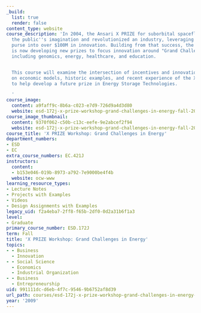 ```yaml
---
_build:
  list: true
  render: false
content_type: website
course_description: 'In 2004, the Ansari X PRIZE for suborbital spaceflight captured
  the public''s imagination and revolutionized an industry, leveraging a $10M prize
  purse into over $100M in innovation. Building from that success, the X PRIZE Foundation
  is now developing new prizes to focus innovation around "Grand Challenge" themes,
  including genomics, energy, healthcare, and education.


  This course will examine the intersection of incentives and innovation, drawing
  on economic models, historic examples, and recent experience of the X PRIZE Foundation
  to help develop a future prize in Energy Storage Technologies.

  '
course_image:
  content: a9faff9c-8b6a-c023-e7d9-726d9a4d3d80
  website: esd-172j-x-prize-workshop-grand-challenges-in-energy-fall-2009
course_image_thumbnail:
  content: 9370f062-c50b-c13c-eefe-9e2abcef2f94
  website: esd-172j-x-prize-workshop-grand-challenges-in-energy-fall-2009
course_title: 'X PRIZE Workshop: Grand Challenges in Energy'
department_numbers:
- ESD
- EC
extra_course_numbers: EC.421J
instructors:
  content:
  - b153e046-019b-8973-a792-7e9000be4f4b
  website: ocw-www
learning_resource_types:
- Lecture Notes
- Projects with Examples
- Videos
- Design Assignments with Examples
legacy_uid: f2a4eba7-2ff8-f65b-2df0-0d2a31b6f1a3
level:
- Graduate
primary_course_number: ESD.172J
term: Fall
title: 'X PRIZE Workshop: Grand Challenges in Energy'
topics:
- - Business
  - Innovation
- - Social Science
  - Economics
  - Industrial Organization
- - Business
  - Entrepreneurship
uid: 991111dc-d6eb-4f7c-9546-9b6752af8d39
url_path: courses/esd-172j-x-prize-workshop-grand-challenges-in-energy-fall-2009
year: '2009'
---
```

